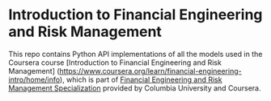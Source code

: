 # Introduction to Financial Engineering and Risk Management

This repo contains Python API implementations of all the models used in the Coursera course [Introduction to Financial Engineering and Risk Management] (https://www.coursera.org/learn/financial-engineering-intro/home/info), which is part of [Financial Engineering and Risk Management Specialization](https://www.coursera.org/specializations/financialengineering) provided by Columbia University and Coursera.
